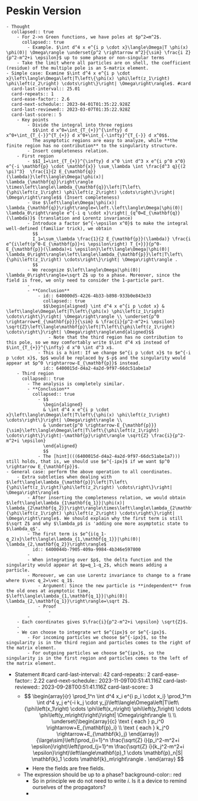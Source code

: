 # Peskin Version
	- Thought
	  collapsed:: true
		- For 2->n Green functions, we have poles at $p^2=m^2$.
		  collapsed:: true
			- Example. $\int d^4 x e^{i p \cdot x}\langle\Omega|T \phi(x) \phi(0)| \Omega\rangle \underset{p^2 \rightarrow m^2}{\sim} \frac{i Z}{p^2-m^2+i \epsilon}$ up to some phase or non-singular terms
		- Take the limit where all particles are on shell, the coefficient (residue) of the multiple pole is an S-matrix element.
	- Simple case: Examine $\int d^4 x e^{i p \cdot x}\left\langle\Omega\left|T\left\{\phi(x) \phi\left(z_1\right) \phi\left(z_2\right) \cdots\right\}\right| \Omega\right\rangle$. #card
	  card-last-interval:: 25.01
	  card-repeats:: 1
	  card-ease-factor:: 2.6
	  card-next-schedule:: 2023-04-01T01:35:22.928Z
	  card-last-reviewed:: 2023-03-07T01:35:22.928Z
	  card-last-score:: 5
		- Key points
			- Divide the integral into three regions 
			  $$\int d x^0=\int_{T_{+}}^{\infty} d x^0+\int_{T_{-}}^{T_{+}} d x^0+\int_{-\infty}^{T_{-}} d x^0$$.
			  The asymptotic regions are easy to analyze, while **the finite region has no contribution** to the singularity structure.
			- Insert completeness relation.
		- First region
			- $$I_1=\int_{T_{+}}^{\infty} d x^0 \int d^3 x e^{i p^0 x^0} e^{-i \mathbf{p} \cdot \mathbf{x}} \sum_\lambda \int \frac{d^3 q}{(2 \pi)^3}  \frac{1}{2 E_{\mathbf{q}}(\lambda)}\left\langle\Omega|\phi(x)| \lambda_{\mathbf{q}}\right\rangle  \times\left\langle\lambda_{\mathbf{q}}\left|T\left\{\phi\left(z_1\right) \phi\left(z_2\right) \cdots\right\}\right| \Omega\right\rangle$$ (Insert completeness)
			- Use $\left\langle\Omega|\phi(x)| \lambda_{\mathbf{q}}\right\rangle=\left.\left\langle\Omega|\phi(0)| \lambda_0\right\rangle e^{-i q \cdot x}\right|_{q^0=E_{\mathbf{q}}(\lambda)}$ (translation and Lorentz invariance)
			- Introduce a factor $e^{-\epsilon x^0}$ to make the integral well-defined (familiar trick), we obtain
			  $$
			  I_1=\sum_\lambda \frac{1}{2 E_{\mathbf{p}}(\lambda)} \frac{i e^{i\left(p^0-E_{\mathbf{p}}+i \epsilon\right) T_{+}}}{p^0-E_{\mathbf{p}}(\lambda)+i \epsilon}\left\langle\Omega|\phi(0)| \lambda_0\right\rangle\left\langle\lambda_{\mathbf{p}}\left|T\left\{\phi\left(z_1\right) \cdots\right\}\right| \Omega\right\rangle .
			  $$
			- We recognize $\left\langle\Omega|\phi(0)| \lambda_0\right\rangle=\sqrt Z$ up to a phase. Moreover, since the field is free, we only need to consider the 1-particle part.
			-
			- **Conclusion**
				- id:: 640000d5-4226-4b33-b898-933b0e843e33
				  collapsed:: true
				  $$\begin{aligned} \int d^4 x e^{i p \cdot x} & \left\langle\Omega\left|T\left\{\phi(x) \phi\left(z_1\right) \cdots\right\}\right| \Omega\right\rangle \\ \underset{p^0 \rightarrow+E_{\mathbf{p}}}{\sim} & \frac{i}{p^2-m^2+i \epsilon} \sqrt{Z}\left\langle\mathbf{p}\left|T\left\{\phi\left(z_1\right) \cdots\right\}\right| \Omega\right\rangle\end{aligned}$$
					- Note that the third region has no contribution to this pole, so we may comfortably write $\int d^4 x$ instead of $\int_{T_{+}}^{\infty} d x^0 \int d^3 x$.
				- This is a hint: If we change $e^{i p \cdot x}$ to $e^{-i p \cdot x}$, $p$ would be replaced by $-p$ and the singularity would appear at $p^0 \rightarrow-E_{\mathbf{p}}$ instead.
				  id:: 6400015d-d4a2-4a2d-9f97-66dc51abe1a7
		- Third region
		  collapsed:: true
			- The analysis is completely similar.
			- **Conclusion**
			  collapsed:: true
				- $$
				  \begin{aligned}
				  & \int d^4 x e^{i p \cdot x}\left\langle\Omega\left|T\left\{\phi(x) \phi\left(z_1\right) \cdots\right\}\right| \Omega\right\rangle \\
				  & \underset{p^0 \rightarrow-E_{\mathbf{p}}}{\sim}\left\langle\Omega\left|T\left\{\phi\left(z_1\right) \cdots\right\}\right|-\mathbf{p}\right\rangle \sqrt{Z} \frac{i}{p^2-m^2+i \epsilon}
				  \end{aligned}
				  $$
				- The [hint](((6400015d-d4a2-4a2d-9f97-66dc51abe1a7))) still holds, that is, we should use $e^{-ipx}$ if we want $p^0 \rightarrow E_{\mathbf{p}}$.
	- General case: perform the above operation to all coordinates.
		- Extra subtleties when dealing with $\left\langle\lambda_{\mathbf{p}}\left|T\left\{\phi\left(z_1\right)\phi\left(z_2\right) \cdots\right\}\right| \Omega\right\rangle$
			- After inserting the completeness relation, we would obtain $\left\langle\lambda_{1\mathbf{q_1}}|\phi(x)| \lambda_{2\mathbf{q_2}}\right\rangle\times\left\langle\lambda_{2\mathbf{q_2}}\left|T\left\{\phi\left(z_1\right) \phi\left(z_2\right) \cdots\right\}\right| \Omega\right\rangle$. We should explain why the first term is still $\sqrt Z$ and why $\lambda_p$ is 'adding one more asymptotic state to $\lambda_q$'.
			- The first term is $e^{i(q_1-q_2)x}\left\langle\lambda_{1,\mathbf{q_1}}|\phi(0)| \lambda_{2,\mathbf{q_2}}\right\rangle$
			  id:: 6400044b-7905-409a-9984-4b346e597800
			-
			- When integrating over $p$, the delta function and the singularity would appear at $p=q_1-q_2$, which means adding a particle.
			- Moreover, we can use Lorentz invariance to change to a frame where $\vec q_2=\vec q_1$.
				- Argument: Since the new particle is **independent** from the old ones at asymptotic time, $\left\langle\lambda_{1,\mathbf{q_1}}|\phi(0)| \lambda_{2,\mathbf{q_1}}\right\rangle=\sqrt Z$.
				- Proof
					-
			-
		- Each coordinates gives $\frac{i}{p^2-m^2+i \epsilon} \sqrt{Z}$.
		-
		- We can choose to integrate wrt $e^{ipx}$ or $e^{-ipx}$.
			- For incoming particles we choose $e^{-ipx}$, so the singularity is in the third region and particles comes to the right of the matrix element.
			- For outgoing particles we choose $e^{ipx}$, so the singularity is in the first region and particles comes to the left of the matrix element.
- Statement #card
  card-last-interval:: 42
  card-repeats:: 2
  card-ease-factor:: 2.22
  card-next-schedule:: 2023-11-09T00:51:41.116Z
  card-last-reviewed:: 2023-09-28T00:51:41.116Z
  card-last-score:: 3
	- $$
	  \begin{array}{r}
	  \prod_1^n \int d^4 x_i e^{i p_i \cdot x_i} \prod_1^m \int d^4 y_j e^{-i k_j \cdot y_j}\left\langle\Omega\left|T\left\{\phi\left(x_1\right) \cdots \phi\left(x_n\right) \phi\left(y_1\right) \cdots \phi\left(y_m\right)\right\}\right| \Omega\right\rangle \\ \\
	  \underset{\begin{array}{c}
	  \text { each } p_i^0 \rightarrow+E_{\mathbf{p}_i} \\
	  \text { each } k_j^0 \rightarrow+E_{\mathbf{k}_j}
	  \end{array}}{\large\sim}\left(\prod_{i=1}^n \frac{\sqrt{Z} i}{p_i^2-m^2+i \epsilon}\right)\left(\prod_{j=1}^m \frac{\sqrt{Z} i}{k_j^2-m^2+i \epsilon}\right)\left\langle\mathbf{p}_1 \cdots \mathbf{p}_n|S| \mathbf{k}_1 \cdots \mathbf{k}_m\right\rangle .
	  \end{array}
	  $$
		- Here the fields are free fields.
	- The expression should be up to a phase?
	  background-color:: red
		- So in principle we do not need to write $i$. Is it a device to remind ourselves of the propagators?
		-